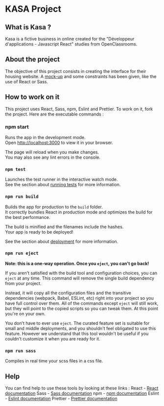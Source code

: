 # KASA Project

## What is Kasa ?

Kasa is a fictive business in online created for the "Développeur d'applications - Javascript React" studies from OpenClassrooms.

## About the project

The objective of this project consists in creating the interface for their housing website. A [mock-up](https://www.figma.com/file/2BZEoBhyxt5IwZgRn0wGsL/Kasa_FR) and some constraints has been given, like the use of React or Sass.

## How to work on it

This project uses React, Sass, npm, Eslint and Prettier.
To work on it, fork the project.
Here are the executable commands :

### npm start

Runs the app in the development mode.\
Open [http://localhost:3000](http://localhost:3000) to view it in your browser.

The page will reload when you make changes.\
You may also see any lint errors in the console.

### `npm test`

Launches the test runner in the interactive watch mode.\
See the section about [running tests](https://facebook.github.io/create-react-app/docs/running-tests) for more information.

### `npm run build`

Builds the app for production to the `build` folder.\
It correctly bundles React in production mode and optimizes the build for the best performance.

The build is minified and the filenames include the hashes.\
Your app is ready to be deployed!

See the section about [deployment](https://facebook.github.io/create-react-app/docs/deployment) for more information.

### `npm run eject`

**Note: this is a one-way operation. Once you `eject`, you can't go back!**

If you aren't satisfied with the build tool and configuration choices, you can `eject` at any time. This command will remove the single build dependency from your project.

Instead, it will copy all the configuration files and the transitive dependencies (webpack, Babel, ESLint, etc) right into your project so you have full control over them. All of the commands except `eject` will still work, but they will point to the copied scripts so you can tweak them. At this point you're on your own.

You don't have to ever use `eject`. The curated feature set is suitable for small and middle deployments, and you shouldn't feel obligated to use this feature. However we understand that this tool wouldn't be useful if you couldn't customize it when you are ready for it.

### `npm run sass`

Compiles in real time your scss files in a css file.

## Help

You can find help to use these tools by looking at these links :
React - [React documentation](https://react.dev)
Sass - [Sass documentation](https://sass-lang.com/documentation/)
npm - [npm documentation](https://docs.npmjs.com)
Eslint - [Eslint documentation](https://eslint.org/docs/latest/)
Prettier - [Prettier documentation](https://prettier.io/docs/en/)
